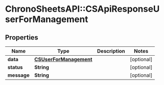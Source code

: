 # ChronoSheetsAPI::CSApiResponseUserForManagement

## Properties
Name | Type | Description | Notes
------------ | ------------- | ------------- | -------------
**data** | [**CSUserForManagement**](CSUserForManagement.md) |  | [optional] 
**status** | **String** |  | [optional] 
**message** | **String** |  | [optional] 


